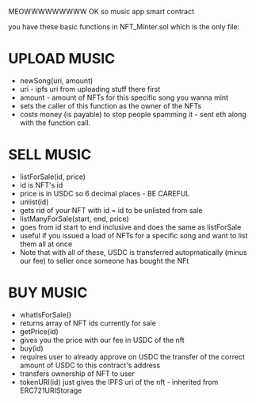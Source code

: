 MEOWWWWWWWWW
OK so music app
smart contract

you have these basic functions in NFT_Minter.sol which is the only file:

 # UPLOAD MUSIC
 - newSong(uri, amount)
  - uri - ipfs uri from uploading stuff there first
  - amount - amount of NFTs for this specific song you wanna mint
  - sets the caller of this function as the owner of the NFTs
  - costs money (is payable) to stop people spamming it - sent eth along with the function call.


 # SELL MUSIC
 - listForSale(id, price)
  - id is NFT's id
  - price is in USDC so 6 decimal places - BE CAREFUL
- unlist(id)
 - gets rid of your NFT with id = id to be unlisted from sale
- listManyForSale(start, end, price)
 - goes from id start to end inclusive and does the same as listForSale
 - useful if you issued a load of NFTs for a specific song and want to list them all at once
- Note that with all of these, USDC is transferred autopmatically (minus our fee) to seller once someone has bought the NFt



 # BUY MUSIC
 - whatIsForSale()
  - returns array of NFT ids currently for sale
 - getPrice(id)
  - gives you the price with our fee in USDC of the nft
 - buy(id)
  - requires user to already approve on USDC the transfer of the correct amount of USDC to this contract's address
  - transfers ownership of NFT to user
 - tokenURI(id) just gives the IPFS uri of the nft - inherited from ERC721URIStorage 


